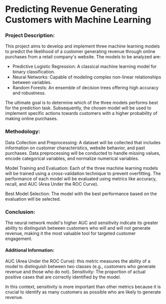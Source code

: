 # Predicting Revenue Generating Customers with Machine Learning

### Project Description:
This project aims to develop and implement three machine learning models to predict the likelihood of a customer generating revenue through online purchases from a retail company's website. The models to be analyzed are:

* Predictive Logistic Regression: A classical machine learning model for binary classification.
* Neural Networks: Capable of modeling complex non-linear relationships between variables.
* Random Forests: An ensemble of decision trees offering high accuracy and robustness.

The ultimate goal is to determine which of the three models performs best for the prediction task. Subsequently, the chosen model will be used to implement specific actions towards customers with a higher probability of making online purchases.

### Methodology:
Data Collection and Preprocessing: A dataset will be collected that includes information on customer characteristics, website behavior, and past purchases. Data preprocessing will be conducted to handle missing values, encode categorical variables, and normalize numerical variables.

Model Training and Evaluation: Each of the three machine learning models will be trained using a cross-validation technique to prevent overfitting. The performance of each model will be evaluated using metrics like accuracy, recall, and AUC (Area Under the ROC Curve).

Best Model Selection: The model with the best performance based on the evaluation will be selected.

### Conclusion:
The neural network model's higher AUC and sensitivity indicate its greater ability to distinguish between customers who will and will not generate revenue, making it the most valuable tool for targeted customer engagement.

#### Additional Information:
AUC (Area Under the ROC Curve): this metric measures the ability of a model to distinguish between two classes (e.g., customers who generate revenue and those who do not).
Sensitivity: The proportion of actual positive cases that are correctly identified by the model.

In this context, sensitivity is more important than other metrics because it is crucial to identify as many customers as possible who are likely to generate revenue.

